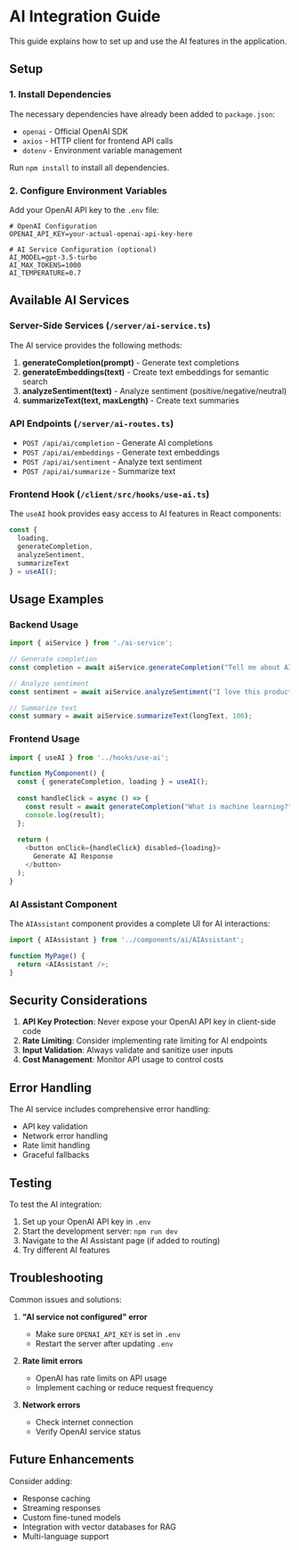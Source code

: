 # AI Integration Guide

This guide explains how to set up and use the AI features in the application.

## Setup

### 1. Install Dependencies

The necessary dependencies have already been added to `package.json`:
- `openai` - Official OpenAI SDK
- `axios` - HTTP client for frontend API calls
- `dotenv` - Environment variable management

Run `npm install` to install all dependencies.

### 2. Configure Environment Variables

Add your OpenAI API key to the `.env` file:

```env
# OpenAI Configuration
OPENAI_API_KEY=your-actual-openai-api-key-here

# AI Service Configuration (optional)
AI_MODEL=gpt-3.5-turbo
AI_MAX_TOKENS=1000
AI_TEMPERATURE=0.7
```

## Available AI Services

### Server-Side Services (`/server/ai-service.ts`)

The AI service provides the following methods:

1. **generateCompletion(prompt)** - Generate text completions
2. **generateEmbeddings(text)** - Create text embeddings for semantic search
3. **analyzeSentiment(text)** - Analyze sentiment (positive/negative/neutral)
4. **summarizeText(text, maxLength)** - Create text summaries

### API Endpoints (`/server/ai-routes.ts`)

- `POST /api/ai/completion` - Generate AI completions
- `POST /api/ai/embeddings` - Generate text embeddings
- `POST /api/ai/sentiment` - Analyze text sentiment
- `POST /api/ai/summarize` - Summarize text

### Frontend Hook (`/client/src/hooks/use-ai.ts`)

The `useAI` hook provides easy access to AI features in React components:

```typescript
const { 
  loading, 
  generateCompletion, 
  analyzeSentiment, 
  summarizeText 
} = useAI();
```

## Usage Examples

### Backend Usage

```typescript
import { aiService } from './ai-service';

// Generate completion
const completion = await aiService.generateCompletion("Tell me about AI");

// Analyze sentiment
const sentiment = await aiService.analyzeSentiment("I love this product!");

// Summarize text
const summary = await aiService.summarizeText(longText, 100);
```

### Frontend Usage

```typescript
import { useAI } from '../hooks/use-ai';

function MyComponent() {
  const { generateCompletion, loading } = useAI();
  
  const handleClick = async () => {
    const result = await generateCompletion("What is machine learning?");
    console.log(result);
  };
  
  return (
    <button onClick={handleClick} disabled={loading}>
      Generate AI Response
    </button>
  );
}
```

### AI Assistant Component

The `AIAssistant` component provides a complete UI for AI interactions:

```typescript
import { AIAssistant } from '../components/ai/AIAssistant';

function MyPage() {
  return <AIAssistant />;
}
```

## Security Considerations

1. **API Key Protection**: Never expose your OpenAI API key in client-side code
2. **Rate Limiting**: Consider implementing rate limiting for AI endpoints
3. **Input Validation**: Always validate and sanitize user inputs
4. **Cost Management**: Monitor API usage to control costs

## Error Handling

The AI service includes comprehensive error handling:
- API key validation
- Network error handling
- Rate limit handling
- Graceful fallbacks

## Testing

To test the AI integration:

1. Set up your OpenAI API key in `.env`
2. Start the development server: `npm run dev`
3. Navigate to the AI Assistant page (if added to routing)
4. Try different AI features

## Troubleshooting

Common issues and solutions:

1. **"AI service not configured" error**
   - Make sure `OPENAI_API_KEY` is set in `.env`
   - Restart the server after updating `.env`

2. **Rate limit errors**
   - OpenAI has rate limits on API usage
   - Implement caching or reduce request frequency

3. **Network errors**
   - Check internet connection
   - Verify OpenAI service status

## Future Enhancements

Consider adding:
- Response caching
- Streaming responses
- Custom fine-tuned models
- Integration with vector databases for RAG
- Multi-language support